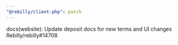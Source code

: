 ```yaml
---
"@rebilly/client-php": patch
---
```


docs(website): Update deposit docs for new terms and UI changes Rebilly/rebilly#14708
